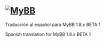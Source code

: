 [![MyBB](https://raw.github.com/mybb/mybb/feature/images/logo.png "MyBB")](http://www.mybb.com "MyBB")
==========================

Traducción al español para MyBB 1.8.x BETA 1

Spanish translation for MyBB 1.8.x BETA 1
